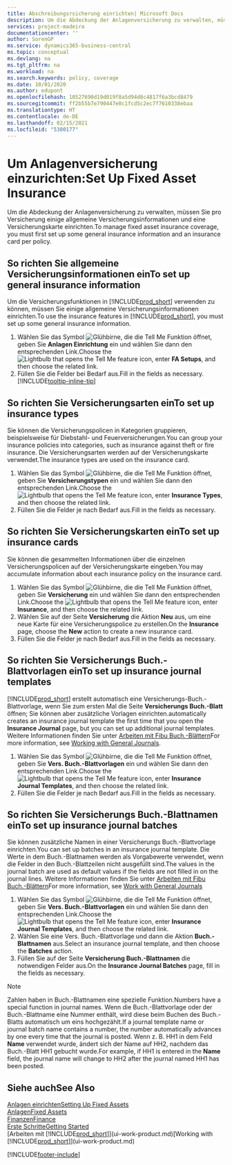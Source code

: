 ```yaml
---
title: Abschreibungsrsicherung einrichten| Microsoft Docs
description: Um die Abdeckung der Anlagenversicherung zu verwalten, müssen Sie pro Versicherung einige allgemeine Versicherungsinformationen und eine Versicherungskarte einrichten.
services: project-madeira
documentationcenter: ''
author: SorenGP
ms.service: dynamics365-business-central
ms.topic: conceptual
ms.devlang: na
ms.tgt_pltfrm: na
ms.workload: na
ms.search.keywords: policy, coverage
ms.date: 10/01/2020
ms.author: edupont
ms.openlocfilehash: 10527690d19d019f8a5d94d8c4817f6a3bcd8479
ms.sourcegitcommit: ff2b55b7e790447e0c1fcd5c2ec7f7610338ebaa
ms.translationtype: HT
ms.contentlocale: de-DE
ms.lasthandoff: 02/15/2021
ms.locfileid: "5380177"
---
```

# <a name="set-up-fixed-asset-insurance"></a><span data-ttu-id="5a55a-103">Um Anlagenversicherung einzurichten:</span><span class="sxs-lookup"><span data-stu-id="5a55a-103">Set Up Fixed Asset Insurance</span></span>
<span data-ttu-id="5a55a-104">Um die Abdeckung der Anlagenversicherung zu verwalten, müssen Sie pro Versicherung einige allgemeine Versicherungsinformationen und eine Versicherungskarte einrichten.</span><span class="sxs-lookup"><span data-stu-id="5a55a-104">To manage fixed asset insurance coverage, you must first set up some general insurance information and an insurance card per policy.</span></span>

## <a name="to-set-up-general-insurance-information"></a><span data-ttu-id="5a55a-105">So richten Sie allgemeine Versicherungsinformationen ein</span><span class="sxs-lookup"><span data-stu-id="5a55a-105">To set up general insurance information</span></span>
<span data-ttu-id="5a55a-106">Um die Versicherungsfunktionen in [!INCLUDE[prod_short](includes/prod_short.md)]  verwenden zu können, müssen Sie einige allgemeine Versicherungsinformationen einrichten.</span><span class="sxs-lookup"><span data-stu-id="5a55a-106">To use the insurance features in [!INCLUDE[prod_short](includes/prod_short.md)], you must set up some general insurance information.</span></span>  

1. <span data-ttu-id="5a55a-107">Wählen Sie das Symbol ![Glühbirne, die die Tell Me Funktion öffnet](media/ui-search/search_small.png "Was möchten Sie tun?"), geben Sie **Anlagen Einrichtung** ein und wählen Sie dann den entsprechenden Link.</span><span class="sxs-lookup"><span data-stu-id="5a55a-107">Choose the ![Lightbulb that opens the Tell Me feature](media/ui-search/search_small.png "Tell me what you want to do") icon, enter **FA Setups**, and then choose the related link.</span></span>  
2. <span data-ttu-id="5a55a-108">Füllen Sie die Felder bei Bedarf aus.</span><span class="sxs-lookup"><span data-stu-id="5a55a-108">Fill in the fields as necessary.</span></span> [!INCLUDE[tooltip-inline-tip](includes/tooltip-inline-tip_md.md)]  

## <a name="to-set-up-insurance-types"></a><span data-ttu-id="5a55a-109">So richten Sie Versicherungsarten ein</span><span class="sxs-lookup"><span data-stu-id="5a55a-109">To set up insurance types</span></span>
<span data-ttu-id="5a55a-110">Sie können die Versicherungspolicen in Kategorien gruppieren, beispielsweise für Diebstahl- und Feuerversicherungen.</span><span class="sxs-lookup"><span data-stu-id="5a55a-110">You can group your insurance policies into categories, such as insurance against theft or fire insurance.</span></span> <span data-ttu-id="5a55a-111">Die Versicherungsarten werden auf der Versicherungskarte verwendet.</span><span class="sxs-lookup"><span data-stu-id="5a55a-111">The insurance types are used on the insurance card.</span></span>

1. <span data-ttu-id="5a55a-112">Wählen Sie das Symbol ![Glühbirne, die die Tell Me Funktion öffnet](media/ui-search/search_small.png "Was möchten Sie tun?"), geben Sie **Versicherungstypen** ein und wählen Sie dann den entsprechenden Link.</span><span class="sxs-lookup"><span data-stu-id="5a55a-112">Choose the ![Lightbulb that opens the Tell Me feature](media/ui-search/search_small.png "Tell me what you want to do") icon, enter **Insurance Types**, and then choose the related link.</span></span>  
2. <span data-ttu-id="5a55a-113">Füllen Sie die Felder je nach Bedarf aus.</span><span class="sxs-lookup"><span data-stu-id="5a55a-113">Fill in the fields as necessary.</span></span>

## <a name="to-set-up-insurance-cards"></a><span data-ttu-id="5a55a-114">So richten Sie Versicherungskarten ein</span><span class="sxs-lookup"><span data-stu-id="5a55a-114">To set up insurance cards</span></span>
<span data-ttu-id="5a55a-115">Sie können die gesammelten Informationen über die einzelnen Versicherungspolicen auf der Versicherungskarte eingeben.</span><span class="sxs-lookup"><span data-stu-id="5a55a-115">You may accumulate information about each insurance policy on the insurance card.</span></span>  

1. <span data-ttu-id="5a55a-116">Wählen Sie das Symbol ![Glühbirne, die die Tell Me Funktion öffnet](media/ui-search/search_small.png "Was möchten Sie tun?"), geben Sie **Versicherung** ein und wählen Sie dann den entsprechenden Link.</span><span class="sxs-lookup"><span data-stu-id="5a55a-116">Choose the ![Lightbulb that opens the Tell Me feature](media/ui-search/search_small.png "Tell me what you want to do") icon, enter **Insurance**, and then choose the related link.</span></span>  
2. <span data-ttu-id="5a55a-117">Wählen Sie auf der Seite **Versicherung** die Aktion **Neu** aus, um eine neue Karte für eine Versicherungspolice zu erstellen.</span><span class="sxs-lookup"><span data-stu-id="5a55a-117">On the **Insurance** page, choose the **New** action to create a  new insurance card.</span></span>  
3. <span data-ttu-id="5a55a-118">Füllen Sie die Felder je nach Bedarf aus.</span><span class="sxs-lookup"><span data-stu-id="5a55a-118">Fill in the fields as necessary.</span></span>

## <a name="to-set-up-insurance-journal-templates"></a><span data-ttu-id="5a55a-119">So richten Sie Versicherungs Buch.-Blattvorlagen ein</span><span class="sxs-lookup"><span data-stu-id="5a55a-119">To set up insurance journal templates</span></span>
[!INCLUDE[prod_short](includes/prod_short.md)] <span data-ttu-id="5a55a-120">erstellt automatisch eine Versicherungs-Buch.-Blattvorlage, wenn Sie zum ersten Mal die Seite **Versicherungs Buch.-Blatt** öffnen; Sie können aber zusätzliche Vorlagen einrichten.</span><span class="sxs-lookup"><span data-stu-id="5a55a-120">automatically creates an insurance journal template the first time that you open the **Insurance Journal** page, but you can set up additional journal templates.</span></span> <span data-ttu-id="5a55a-121">Weitere Informationen finden Sie unter [Arbeiten mit Fibu Buch.-Blättern](ui-work-general-journals.md)</span><span class="sxs-lookup"><span data-stu-id="5a55a-121">For more information, see [Working with General Journals](ui-work-general-journals.md).</span></span>  

1. <span data-ttu-id="5a55a-122">Wählen Sie das Symbol ![Glühbirne, die die Tell Me Funktion öffnet](media/ui-search/search_small.png "Was möchten Sie tun?"), geben Sie **Vers. Buch.-Blattvorlagen** ein und wählen Sie dann den entsprechenden Link.</span><span class="sxs-lookup"><span data-stu-id="5a55a-122">Choose the ![Lightbulb that opens the Tell Me feature](media/ui-search/search_small.png "Tell me what you want to do") icon, enter **Insurance Journal Templates**, and then choose the related link.</span></span>  
2. <span data-ttu-id="5a55a-123">Füllen Sie die Felder je nach Bedarf aus.</span><span class="sxs-lookup"><span data-stu-id="5a55a-123">Fill in the fields as necessary.</span></span>

## <a name="to-set-up-insurance-journal-batches"></a><span data-ttu-id="5a55a-124">So richten Sie Versicherungs Buch.-Blattnamen ein</span><span class="sxs-lookup"><span data-stu-id="5a55a-124">To set up insurance journal batches</span></span>
<span data-ttu-id="5a55a-125">Sie können zusätzliche Namen in einer Versicherungs Buch.-Blattvorlage einrichten.</span><span class="sxs-lookup"><span data-stu-id="5a55a-125">You can set up batches in an insurance journal template.</span></span> <span data-ttu-id="5a55a-126">Die Werte in dem Buch.-Blattnamen werden als Vorgabewerte verwendet, wenn die Felder in den Buch.-Blattzeilen nicht ausgefüllt sind.</span><span class="sxs-lookup"><span data-stu-id="5a55a-126">The values in the journal batch are used as default values if the fields are not filled in on the journal lines.</span></span> <span data-ttu-id="5a55a-127">Weitere Informationen finden Sie unter [Arbeiten mit Fibu Buch.-Blättern](ui-work-general-journals.md)</span><span class="sxs-lookup"><span data-stu-id="5a55a-127">For more information, see [Work with General Journals](ui-work-general-journals.md)</span></span>  

1. <span data-ttu-id="5a55a-128">Wählen Sie das Symbol ![Glühbirne, die die Tell Me Funktion öffnet](media/ui-search/search_small.png "Was möchten Sie tun?"), geben Sie **Vers. Buch.-Blattvorlagen** ein und wählen Sie dann den entsprechenden Link.</span><span class="sxs-lookup"><span data-stu-id="5a55a-128">Choose the ![Lightbulb that opens the Tell Me feature](media/ui-search/search_small.png "Tell me what you want to do") icon, enter **Insurance Journal Templates**, and then choose the related link.</span></span>  
2. <span data-ttu-id="5a55a-129">Wählen Sie eine Vers. Buch.-Blattvorlage und dann die Aktion **Buch.-Blattnamen** aus.</span><span class="sxs-lookup"><span data-stu-id="5a55a-129">Select an insurance journal template, and then choose the **Batches** action.</span></span>
3. <span data-ttu-id="5a55a-130">Füllen Sie auf der Seite **Versicherung Buch.-Blattnamen** die notwendigen Felder aus.</span><span class="sxs-lookup"><span data-stu-id="5a55a-130">On the **Insurance Journal Batches** page, fill in the fields as necessary.</span></span>

> [!NOTE]  
>   <span data-ttu-id="5a55a-131">Zahlen haben in Buch.-Blattnamen eine spezielle Funktion.</span><span class="sxs-lookup"><span data-stu-id="5a55a-131">Numbers have a special function in journal names.</span></span> <span data-ttu-id="5a55a-132">Wenn die Buch.-Blattvorlage oder der Buch.-Blattname eine Nummer enthält, wird diese beim Buchen des Buch.-Blatts automatisch um eins hochgezählt.</span><span class="sxs-lookup"><span data-stu-id="5a55a-132">If a journal template name or journal batch name contains a number, the number automatically advances by one every time that the journal is posted.</span></span> <span data-ttu-id="5a55a-133">Wenn z. B. HH1 in dem Feld **Name** verwendet wurde, ändert sich der Name auf HH2, nachdem das Buch.-Blatt HH1 gebucht wurde.</span><span class="sxs-lookup"><span data-stu-id="5a55a-133">For example, if HH1 is entered in the **Name** field, the journal name will change to HH2 after the journal named HH1 has been posted.</span></span>

## <a name="see-also"></a><span data-ttu-id="5a55a-134">Siehe auch</span><span class="sxs-lookup"><span data-stu-id="5a55a-134">See Also</span></span>
[<span data-ttu-id="5a55a-135">Anlagen einrichten</span><span class="sxs-lookup"><span data-stu-id="5a55a-135">Setting Up Fixed Assets</span></span>](fa-setup.md)  
[<span data-ttu-id="5a55a-136">Anlagen</span><span class="sxs-lookup"><span data-stu-id="5a55a-136">Fixed Assets</span></span>](fa-manage.md)  
[<span data-ttu-id="5a55a-137">Finanzen</span><span class="sxs-lookup"><span data-stu-id="5a55a-137">Finance</span></span>](finance.md)  
[<span data-ttu-id="5a55a-138">Erste Schritte</span><span class="sxs-lookup"><span data-stu-id="5a55a-138">Getting Started</span></span>](product-get-started.md)  
<span data-ttu-id="5a55a-139">[Arbeiten mit [!INCLUDE[prod_short](includes/prod_short.md)]](ui-work-product.md)</span><span class="sxs-lookup"><span data-stu-id="5a55a-139">[Working with [!INCLUDE[prod_short](includes/prod_short.md)]](ui-work-product.md)</span></span>


[!INCLUDE[footer-include](includes/footer-banner.md)]